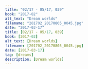 ```yaml
---
title: "02/17 - 05/17, 039"
book: "2017-02"
alt_text: "Dream worlds"
filename: "201702_20170805_0045.jpg"
date: "2017-03-17"
title: [02/17 - 05/17, 039]
book: [2017-02]
alt_text: [Dream worlds]
filename: [201702_20170805_0045.jpg]
date: [2017-03-17]
tag: [dreams]
description: [Dream worlds]
---
```

